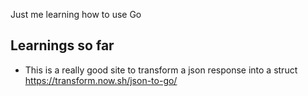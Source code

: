 Just me learning how to use Go

## Learnings so far

- This is a really good site to transform a json response into a struct https://transform.now.sh/json-to-go/

